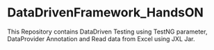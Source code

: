 # DataDrivenFramework_HandsON
This Repository contains DataDriven Testing using TestNG parameter, DataProvider Annotation and Read data from Excel using JXL Jar.
